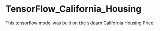 # TensorFlow_California_Housing
This tensorflow model was built on the sklearn California Housing Price.
